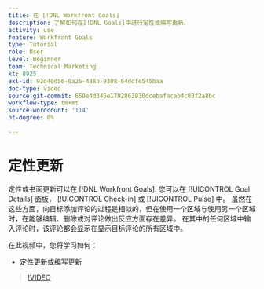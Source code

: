 ```yaml
---
title: 在 [!DNL Workfront Goals]
description: 了解如何在[!DNL Goals]中进行定性或编写更新。
activity: use
feature: Workfront Goals
type: Tutorial
role: User
level: Beginner
team: Technical Marketing
kt: 8925
exl-id: 92d40d56-0a25-488b-9308-64ddfe545baa
doc-type: video
source-git-commit: 650e4d346e1792863930dcebafacab4c88f2a8bc
workflow-type: tm+mt
source-wordcount: '114'
ht-degree: 0%

---
```


# 定性更新

定性或书面更新可以在 [!DNL Workfront Goals]. 您可以在 [!UICONTROL Goal Details] 面板， [!UICONTROL Check-in] 或 [!UICONTROL Pulse] 中。 虽然在这些方面，向目标添加评论的过程是相似的，但在使用一个区域与使用另一个区域时，在能够编辑、删除或对评论做出反应方面存在差异。 在其中的任何区域中输入评论时，该评论都会显示在显示目标评论的所有区域中。

在此视频中，您将学习如何：

* 定性更新或编写更新

>[!VIDEO](https://video.tv.adobe.com/v/335197/?quality=12&learn=on)

